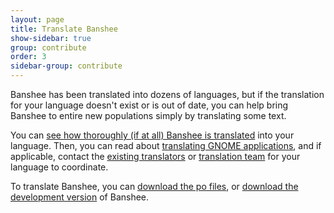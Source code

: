 ```yaml
---
layout: page
title: Translate Banshee
show-sidebar: true
group: contribute
order: 3
sidebar-group: contribute
---
```


Banshee has been translated into dozens of languages, but if the translation for your language doesn't exist or is out of date, you can help bring Banshee to entire new populations simply by translating some text.

You can [see how thoroughly (if at all) Banshee is translated](http://l10n.gnome.org/module/banshee) into your language.  Then, you can read about [translating GNOME applications](http://live.gnome.org/TranslationProject), and if applicable, contact the [existing translators](http://l10n.gnome.org/module/banshee) or [translation team](http://l10n.gnome.org/teams/) for your language to coordinate.

To translate Banshee, you can [download the po files](http://l10n.gnome.org/module/banshee), or [download the development version](/download/development) of Banshee.
